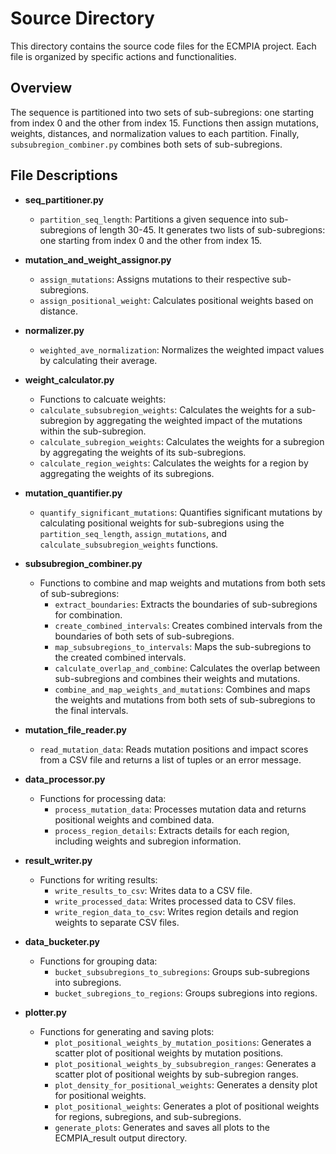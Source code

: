 # Source Directory

This directory contains the source code files for the ECMPIA project. Each file is organized by specific actions and functionalities.

## Overview

The sequence is partitioned into two sets of sub-subregions: one starting from index 0 and the other from index 15. Functions then assign mutations, weights, distances, and normalization values to each partition. Finally, `subsubregion_combiner.py` combines both sets of sub-subregions.

## File Descriptions

- **seq_partitioner.py**
  - `partition_seq_length`: Partitions a given sequence into sub-subregions of length 30-45. It generates two lists of sub-subregions: one starting from index 0 and the other from index 15.

- **mutation_and_weight_assignor.py**
  - `assign_mutations`: Assigns mutations to their respective sub-subregions.
  - `assign_positional_weight`: Calculates positional weights based on distance.

- **normalizer.py**
  - `weighted_ave_normalization`: Normalizes the weighted impact values by calculating their average.

- **weight_calculator.py**
  - Functions to calcuate weights:
  - `calculate_subsubregion_weights`: Calculates the weights for a sub-subregion by aggregating the weighted impact of the mutations within the sub-subregion.
  - `calculate_subregion_weights`: Calculates the weights for a subregion by aggregating the weights of its sub-subregions.
  - `calculate_region_weights`: Calculates the weights for a region by aggregating the weights of its subregions.

- **mutation_quantifier.py**
  - `quantify_significant_mutations`: Quantifies significant mutations by calculating positional weights for sub-subregions using the `partition_seq_length`, `assign_mutations`, and `calculate_subsubregion_weights` functions.

- **subsubregion_combiner.py**
  - Functions to combine and map weights and mutations from both sets of sub-subregions:
    - `extract_boundaries`: Extracts the boundaries of sub-subregions for combination.
    - `create_combined_intervals`: Creates combined intervals from the boundaries of both sets of sub-subregions.
    - `map_subsubregions_to_intervals`: Maps the sub-subregions to the created combined intervals.
    - `calculate_overlap_and_combine`: Calculates the overlap between sub-subregions and combines their weights and mutations.
    - `combine_and_map_weights_and_mutations`: Combines and maps the weights and mutations from both sets of sub-subregions to the final intervals.

- **mutation_file_reader.py**
  - `read_mutation_data`: Reads mutation positions and impact scores from a CSV file and returns a list of tuples or an error message.

- **data_processor.py**
  - Functions for processing data:
    - `process_mutation_data`: Processes mutation data and returns positional weights and combined data.
    - `process_region_details`: Extracts details for each region, including weights and subregion information.

- **result_writer.py**
  - Functions for writing results:
    - `write_results_to_csv`: Writes data to a CSV file.
    - `write_processed_data`: Writes processed data to CSV files.
    - `write_region_data_to_csv`: Writes region details and region weights to separate CSV files.

- **data_bucketer.py**
  - Functions for grouping data:
    - `bucket_subsubregions_to_subregions`: Groups sub-subregions into subregions.
    - `bucket_subregions_to_regions`: Groups subregions into regions.

- **plotter.py**
  - Functions for generating and saving plots:
    - `plot_positional_weights_by_mutation_positions`: Generates a scatter plot of positional weights by mutation positions.
    - `plot_positional_weights_by_subsubregion_ranges`: Generates a scatter plot of positional weights by sub-subregion ranges.
    - `plot_density_for_positional_weights`: Generates a density plot for positional weights.
    - `plot_positional_weights`: Generates a plot of positional weights for regions, subregions, and sub-subregions.
    - `generate_plots`: Generates and saves all plots to the ECMPIA_result output directory.
